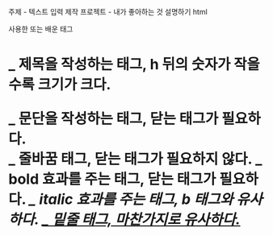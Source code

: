주제 - 텍스트 입력
제작 프로젝트 - 내가 좋아하는 것 설명하기 html

사용한 또는 배운 태그
<h1 ~ h6> _ 제목을 작성하는 태그, h 뒤의 숫자가 작을수록 크기가 크다.
<p> _ 문단을 작성하는 태그, 닫는 태그가 필요하다.
<br> _ 줄바꿈 태그, 닫는 태그가 필요하지 않다.
<b> _ bold 효과를 주는 태그, 닫는 태그가 필요하다.
<i> _ italic 효과를 주는 태그, b 태그와 유사하다.
<u> _ 밑줄 태그, 마찬가지로 유사하다.

